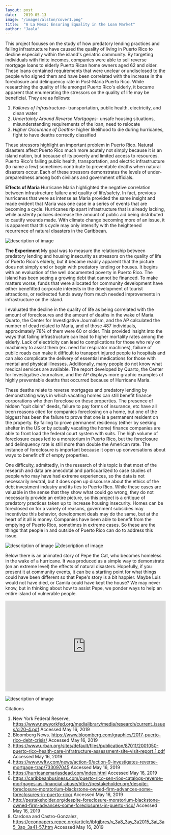 ```yaml
---
layout: post
date:   2019-05-13
image: "/images/alston/cover1.png"
title:  "A La Mesa: Ensuring Equality in the Loan Market"
author: "Jaala"
---
```


This project focuses on the study of how predatory lending practices and failing infrastructure have caused the quality of living in Puerto Rico to decline especially within the island's geriatric community. By targeting individuals with finite incomes, companies were able to sell reverse mortgage loans to elderly Puerto Rican home owners aged 62 and older. These loans contained requirements that were unclear or undisclosed to the people who signed them and have been correlated with the increase in the foreclosure and delinquency rate in Post-Maria Puerto Rico.
While researching the quality of life amongst Puerto Rico's elderly, it became apparent that enumerating the stressors on the quality of life may be beneficial. They are as follows:

1. *Failures of Infrastructure-* transportation, public health, electricity, and clean water
1. *Uncertainty Around Reverse Mortgages-* unsafe housing situations, misunderstanding requirements of the loan, need to relocate
1. *Higher Occurence of Deaths-* higher likelihood to die during hurricanes, fight to have deaths correctly classified

These stressors highlight an important problem in Puerto Rico. Natural disasters affect Puerto Rico much more acutely not simply because it is an island nation, but because of its poverty and limited access to resources. Puerto Rico's failing public health, transportation, and electric infrastructure (to name a few) sometimes contribute to preventable deaths when natural disasters occur. Each of these stressors demonstrates the levels of under-preparedness among both civilians and government officials.

**Effects of Maria**
Hurricane Maria highlighted the negative correlation between infrastructure failure and quality of life/safety. In fact, previous hurricanes that were as intense as Maria provided the same insight and made evident that Maria was one case in a series of events that are becoming a cycle. Hurricanes rip apart infrastructure that is already lacking, while austerity policies decrease the amount of public aid being distributed to cautify wounds made. With climate change becoming more of an issue, it is apparent that this cycle may only intensify with the heightened recurrence of natural disasters in the Caribbean.

![description of image](/images/alston/cycle1.png)

**The Experiment**
My goal was to measure the relationship between predatory lending and housing insecurity as stressors on the quality of life of Puerto Rico's elderly, but it became readily apparent that the picture does not simply end or begin with predatory lending or houses. It begins with an evaluation of the well documented poverty in Puerto Rico. The island has been seeing a growing debt that cannot be financed. To make matters worse, funds that were allocated for community development have either benefitted corporate interests in the development of tourist attractions, or redirected funds away from much needed improvements in infrastructure on the island.

I evaluated the decline in the quality of life as being correlated with the amount of foreclosures and the amount of deaths in the wake of Maria. Quarto, the Center for Investigative Journalism, and the AP calculated the number of dead related to Maria, and of those 487 individuals, approximately 78% of them were 60 or older. This provided insight into the ways that failing infrastructure can lead to higher mortality rates among the elderly. Lack of electricity can lead to complications for those who rely on machinery to assist them (ex. need for respirator machines), failure of public roads can make it difficult to transport injured people to hospitals and can also complicate the delivery of essential medications for those with mental and physical illnesses. Additionally, many people do not know what medical services are available. The report developed by Quarto, the Center for Investigative Journalism, and the AP displays more graphic examples of highly preventable deaths that occurred because of Hurricane Maria.

These deaths relate to reverse mortgages and predatory lending by demonstrating ways in which vacating homes can still benefit finance corporations who then foreclose on these properties. The presence of hidden "quit claim" deeds, failure to pay forms of insurance, etc have all been reasons cited for companies foreclosing on a home, but one of the biggest has been the failure to prove that one is a permanent resident on the property. By failing to prove permanent residency (either by seeking shelter in the US or by actually vacating the home) finance companies are able to front load the federal court system with suits. The high volume of foreclosure cases led to a moratorium in Puerto Rico, but the foreclosure and delinquency rate is still more than double the American rate. The instance of foreclosure is important because it open up conversations about ways to benefit off of empty properties.

One difficulty, admittedly, in the research of this topic is that most of the research and data are anecdotal and particuarlized to case studies of people who may have had extreme experiences, so the data is not necessarily neutral, but it does open up discourse about the ethics of the debt investment industry and its ties to Puerto Rico. While these cases are valuable in the sense that they show what could go wrong, they do not necessarily provide an entire picture, so this project is a critique of predatory practices taken up to increase housing insecurity. Homes can be foreclosed on for a variety of reasons, government subsidies may incentivize this behavior, development deals may do the same, but at the heart of it all is money. Companies have been able to benefit from the emptying of Puerto Rico, sometimes in extreme cases. So these are the things that people in and outside of Puerto Rico can do to address this issue.

![description of image](/images/alston/Slide1.png)
![description of image](/images/alston/Slide2.png)

Below there is an animated story of Pepe the Cat, who becomes homeless in the wake of a hurricane. It was produced as a simple way to demonstrate (on an extreme level) the effects of natural disasters. Hopefully, if you present it at community events, it can be a starting point for what things could have been different so that Pepe's story is a bit happier. Maybe Luis would not have died, or Camila could have kept the house? We may never know, but in thinking about how to assist Pepe, we ponder ways to help an entire island of vulnerable people.

<div style="padding:56.25% 0 0 0;position:relative;"><iframe src="https://github.com/CenterForSpatialResearch/blob/master/images/alston/Pepe's%20Story.pdf" style="position:absolute;top:0;left:0;width:100%;height:100%;" frameborder="0"></iframe></div>  

![description of image](/images/alston/whatcanido.png)

Citations
1. New York Federal Reserve, https://www.newyorkfed.org/medialibrary/media/research/current_issues/ci20-4.pdf Accessed May 16, 2019
1. Bloomberg News. https://www.bloomberg.com/graphics/2017-puerto-rico-debt-crisis/ Accessed May 16, 2019
1. https://www.urban.org/sites/default/files/publication/87011/2001050-puerto-rico-health-care-infratructure-assessment-site-visit-report_1.pdf Accessed May 16, 2019
1. https://www.wftv.com/news/action-9/action-9-investigates-reverse-mortgage-trap/733097045 Accessed May 16, 2019
1. https://hurricanemariasdead.com/index.html Accessed May 16, 2019
1. https://caribbeanbusiness.com/puerto-rico-sen-rios-catalogs-reverse-mortgages-as-financial-abuse/http://pestakeholder.org/despite-foreclosure-moratorium-blackstone-owned-firm-advances-some-foreclosures-in-puerto-rico/ Accessed May 16, 2019
1. http://pestakeholder.org/despite-foreclosure-moratorium-blackstone-owned-firm-advances-some-foreclosures-in-puerto-rico/ Accessed May 16, 2019
1. Cardona and Castro-Gonzalez, https://econpapers.repec.org/article/ibfgjbres/v_3a8_3ay_3a2015_3ai_3a5_3ap_3a41-57.htm Accessed May 16, 2019
